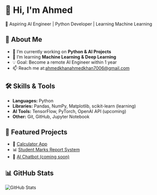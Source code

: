# 👋 Hi, I'm Ahmed  
🚀 Aspiring AI Engineer | Python Developer | Learning Machine Learning  

## 🌟 About Me
- 🔭 I’m currently working on **Python & AI Projects**  
- 🌱 I’m learning **Machine Learning & Deep Learning**  
- 💡 Goal: Become a remote AI Engineer within 1 year  
- 📫 Reach me at:ahmedkhanahmedkhan7006@gmail.com  

## 🛠️ Skills & Tools
- **Languages:** Python  
- **Libraries:** Pandas, NumPy, Matplotlib, scikit-learn (learning)  
- **AI Tools:** TensorFlow, PyTorch, OpenAI API (upcoming)  
- **Other:** Git, GitHub, Jupyter Notebook  

## 📂 Featured Projects
- 🧮 [Calculator App](https://github.com/ahmedkhanahmedkhan7006-commits/calculator)  
- 📊 [Student Marks Report System](https://github.com/ahmedkhanahmedkhan7006-commits/student-marks)  
- 🤖 [AI Chatbot (coming soon)](https://github.com/ahmedkhanahmedkhan7006-commits/chatbot)  

## 📊 GitHub Stats
![GitHub Stats](https://github-readme-stats.vercel.app/api?username=ahmedkhanahmedkhan7006-commits&show_icons=true&theme=radical)
